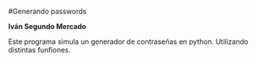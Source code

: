 #Generando passwords

**Iván Segundo Mercado**

Este programa simula un generador de contraseñas en python. Utilizando distintas funfiones.
